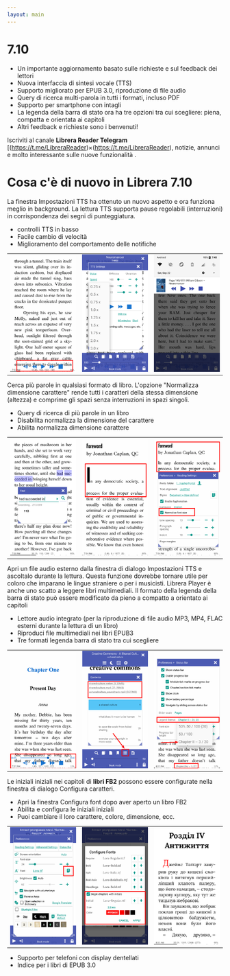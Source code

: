 ```yaml
---
layout: main
---
```


# 7.10

* Un importante aggiornamento basato sulle richieste e sul feedback dei lettori
* Nuova interfaccia di sintesi vocale (TTS)
* Supporto migliorato per EPUB 3.0, riproduzione di file audio
* Query di ricerca multi-parola in tutti i formati, incluso PDF
* Supporto per smartphone con intagli
* La legenda della barra di stato ora ha tre opzioni tra cui scegliere: piena, compatta e orientata ai capitoli
* Altri feedback e richieste sono i benvenuti!

Iscriviti al canale **Librera Reader Telegram** [(https://t.me/LibreraReader)×(https://t.me/LibreraReader), notizie, annunci e molto interessante sulle nuove funzionalità .

# Cosa c'è di nuovo in Librera 7.10

La finestra Impostazioni TTS ha ottenuto un nuovo aspetto e ora funziona meglio in background.
La lettura TTS supporta pause regolabili (interruzioni) in corrispondenza dei segni di punteggiatura.

* controlli TTS in basso
* Facile cambio di velocità
* Miglioramento del comportamento delle notifiche

||||
|-|-|-|
|![](1.png)|![](2.png)|![](3.png)|

Cerca più parole in qualsiasi formato di libro.
L'opzione &quot;Normalizza dimensione carattere&quot; rende tutti i caratteri della stessa dimensione (altezza) e comprime gli spazi senza interruzioni in spazi singoli.

* Query di ricerca di più parole in un libro
* Disabilita normalizza la dimensione del carattere
* Abilita normalizza dimensione carattere

||||
|-|-|-|
|![](7.png)|![](8.png)|![](9.png)|

Apri un file audio esterno dalla finestra di dialogo Impostazioni TTS e ascoltalo durante la lettura.
Questa funzione dovrebbe tornare utile per coloro che imparano le lingue straniere o per i musicisti.
Librera Player è anche uno scatto a leggere libri multimediali.
Il formato della legenda della barra di stato può essere modificato da pieno a compatto a orientato ai capitoli

* Lettore audio integrato (per la riproduzione di file audio MP3, MP4, FLAC esterni durante la lettura di un libro)
* Riproduci file multimediali nei libri EPUB3
* Tre formati legenda barra di stato tra cui scegliere

||||
|-|-|-|
|![](10.png)|![](11.png)|![](12.png)|

Le iniziali iniziali nei capitoli di **libri FB2** possono essere configurate nella finestra di dialogo Configura caratteri.

* Apri la finestra Configura font dopo aver aperto un libro FB2
* Abilita e configura le iniziali iniziali
* Puoi cambiare il loro carattere, colore, dimensione, ecc.

||||
|-|-|-|
|![](6.png)|![](4.png)|![](5.png)|

* Supporto per telefoni con display dentellati
* Indice per i libri di EPUB 3.0
